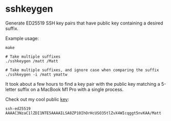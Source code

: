 # sshkeygen

Generate ED25519 SSH key pairs that have public key containing a desired suffix.

Example usage:

```
make

# Take multiple suffixes
./sshkeygen /matt /Matt

# Take multiple suffixes, and ignore case when comparing the suffix
./sshkeygen -i /matt ymattw

```

It took about a few hours to find a key pair with the public key matching
a 5-letter suffix on a MacBook M1 Pro with a single process.

Check out my cool public [key](https://github.com/ymattw.keys):

```
ssh-ed25519 AAAAC3NzaC1lZDI1NTE5AAAAILSA8ZP10IhOrHcUSO35tlZvX4WIcqggt5nvKAA/Matt
```
